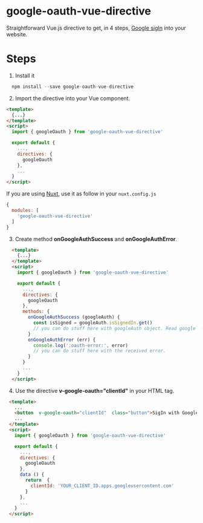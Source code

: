 # google-oauth-vue-directive

Straightforward Vue.js directive to get, in 4 steps, [Google sigIn](https://developers.google.com/identity/sign-in/web/sign-in) into your website.

# Steps

1.  Install it

```javascript
  npm install --save google-oauth-vue-directive
```

2.  Import the directive into your Vue component.

```html
<template>
  {...}
</template>
<script>
  import { googleOauth } from 'google-oauth-vue-directive'

  export default {
    ...,
    directives: {
      googleOauth
    },
    ...
  }
</script>
```

If you are using [Nuxt](https://nuxtjs.org/), use it as follow in your `nuxt.config.js`

```javascript
{
  modules: [
    'google-oauth-vue-directive'
  ]
}
```

3.  Create method **onGoogleAuthSuccess** and **onGoogleAuthError**.

```html
  <template>
    {...}
  </template>
  <script>
    import { googleOauth } from 'google-oauth-vue-directive'

    export default {
      ...,
      directives: {
        googleOauth
      },
      methods: {
        onGoogleAuthSuccess (googleAuth) {
          const isSigned = googleAuth.isSignedIn.get()
          // you can do stuff here with googleAuth object. Read google docs
        }
        onGoogleAuthError (err) {
          console.log(':oauth-error:', error)
          // you can do stuff here with the received error.
        }
      }
      ...
    }
  </script>
```

4.  Use the directive **v-google-oauth="clientId"** in your HTML tag.

```html
 <template>
   ...
   <button  v-google-oauth="clientId"  class="button">SigIn with Google</button>
   ...
 </template>
 <script>
   import { googleOauth } from 'google-oauth-vue-directive'

   export default {
     ...,
     directives: {
       googleOauth
     },
     data () {
       return  {
         clientId: 'YOUR_CLIENT_ID.apps.googleusercontent.com'
       }
     },
     ...
   }
 </script>
```
